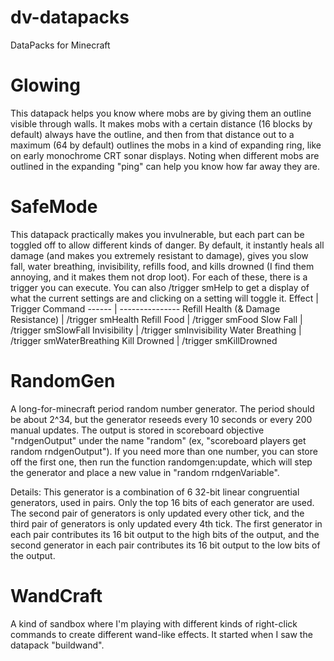 # dv-datapacks
DataPacks for Minecraft

# Glowing
This datapack helps you know where mobs are by giving them an outline visible through walls. It makes mobs with a certain distance (16 blocks by default) always have the outline, and then from that distance out to a maximum (64 by default) outlines the mobs in a kind of expanding ring, like on early monochrome CRT sonar displays. Noting when different mobs are outlined in the expanding "ping" can help you know how far away they are.

# SafeMode
This datapack practically makes you invulnerable, but each part can be toggled off to allow different kinds of danger. By default, it instantly heals all damage (and makes you extremely resistant to damage), gives you slow fall, water breathing, invisibility, refills food, and kills drowned (I find them annoying, and it makes them not drop loot). For each of these, there is a trigger you can execute. You can also /trigger smHelp to get a display of what the current settings are and clicking on a setting will toggle it.
Effect | Trigger Command
------ | ---------------
Refill Health (& Damage Resistance) | /trigger smHealth
Refill Food | /trigger smFood
Slow Fall | /trigger smSlowFall
Invisibility | /trigger smInvisibility
Water Breathing | /trigger smWaterBreathing
Kill Drowned | /trigger smKillDrowned

# RandomGen
A long-for-minecraft period random number generator. The period should be about 2^34, but the generator reseeds every 10 seconds or every 200 manual updates.
The output is stored in scoreboard objective "rndgenOutput" under the name "random" (ex, "scoreboard players get random rndgenOutput"). If you need more than one number, you can store off the first one, then run the function randomgen:update, which will step the generator and place a new value in "random rndgenVariable".

Details: This generator is a combination of 6 32-bit linear congruential generators, used in pairs. Only the top 16 bits of each generator are used. The second pair of generators is only updated every other tick, and the third pair of generators is only updated every 4th tick. The first generator in each pair contributes its 16 bit output to the high bits of the output, and the second generator in each pair contributes its 16 bit output to the low bits of the output.

# WandCraft
A kind of sandbox where I'm playing with different kinds of right-click commands to create different wand-like effects. It started when I saw the datapack "buildwand".
